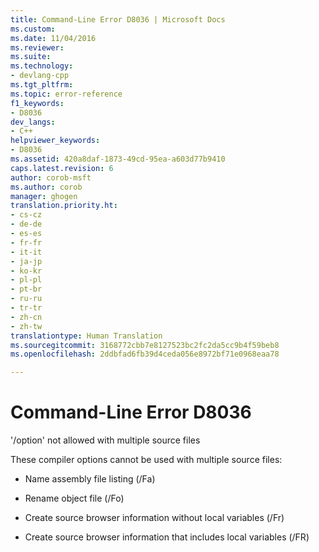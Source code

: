 ```yaml
---
title: Command-Line Error D8036 | Microsoft Docs
ms.custom: 
ms.date: 11/04/2016
ms.reviewer: 
ms.suite: 
ms.technology:
- devlang-cpp
ms.tgt_pltfrm: 
ms.topic: error-reference
f1_keywords:
- D8036
dev_langs:
- C++
helpviewer_keywords:
- D8036
ms.assetid: 420a8daf-1873-49cd-95ea-a603d77b9410
caps.latest.revision: 6
author: corob-msft
ms.author: corob
manager: ghogen
translation.priority.ht:
- cs-cz
- de-de
- es-es
- fr-fr
- it-it
- ja-jp
- ko-kr
- pl-pl
- pt-br
- ru-ru
- tr-tr
- zh-cn
- zh-tw
translationtype: Human Translation
ms.sourcegitcommit: 3168772cbb7e8127523bc2fc2da5cc9b4f59beb8
ms.openlocfilehash: 2ddbfad6fb39d4ceda056e8972bf71e0968eaa78

---
```

# Command-Line Error D8036
'/option' not allowed with multiple source files  
  
 These compiler options cannot be used with multiple source files:  
  
-   Name assembly file listing (/Fa)  
  
-   Rename object file (/Fo)  
  
-   Create source browser information without local variables (/Fr)  
  
-   Create source browser information that includes local variables (/FR)


<!--HONumber=Jan17_HO2-->


